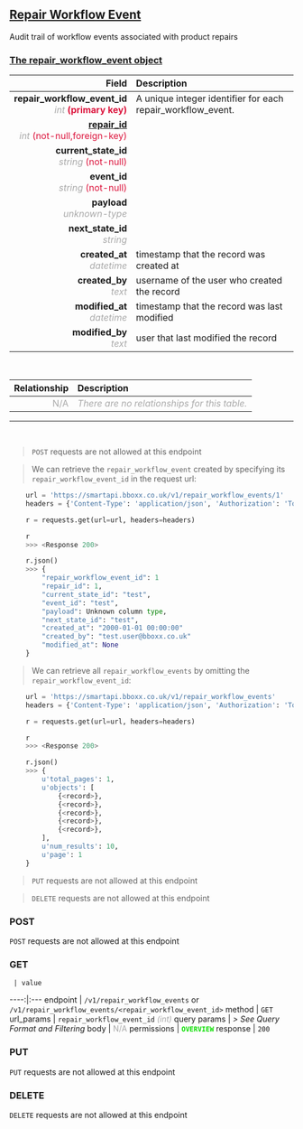 ## <u>Repair Workflow Event</u>
Audit trail of workflow events associated with product repairs


### <u>The repair_workflow_event object</u>

Field | Description
------:|:------------
__repair_workflow_event_id__ <br><font color="DarkGray">_int_</font> <font color="Crimson">__(primary key)__</font> | A unique integer identifier for each repair_workflow_event.
__<a href="/#repair">repair_id</a>__ <br><font color="DarkGray">_int_</font> <font color="Crimson">(not-null,foreign-key)</font> | 
__current_state_id__ <br><font color="DarkGray">_string_</font> <font color="Crimson">(not-null)</font> | 
__event_id__ <br><font color="DarkGray">_string_</font> <font color="Crimson">(not-null)</font> | 
__payload__ <br><font color="DarkGray">_unknown-type_</font> <font color="Crimson"></font> | 
__next_state_id__ <br><font color="DarkGray">_string_</font> <font color="Crimson"></font> | 
__created_at__  <br><font color="DarkGray">_datetime_</font> | timestamp that the record was created at
__created_by__  <br><font color="DarkGray">_text_</font>| username of the user who created the record
__modified_at__ <br><font color="DarkGray">_datetime_</font>| timestamp that the record was last modified
__modified_by__ <br><font color="DarkGray">_text_</font>| user that last modified the record

<br>

Relationship | Description
-------------:|:------------
<font color="DarkGray">N/A</font> | <font color="DarkGray">_There are no relationships for this table._</font>

<hr>
<br>

> `POST` requests are not allowed at this endpoint

> We can retrieve the `repair_workflow_event` created by specifying its `repair_workflow_event_id` in the request url:

```python
    url = 'https://smartapi.bboxx.co.uk/v1/repair_workflow_events/1'
    headers = {'Content-Type': 'application/json', 'Authorization': 'Token token=A_VALID_TOKEN'}

    r = requests.get(url=url, headers=headers)

    r
    >>> <Response 200>

    r.json()
    >>> {
		"repair_workflow_event_id": 1
		"repair_id": 1,
		"current_state_id": "test",
		"event_id": "test",
		"payload": Unknown column type,
		"next_state_id": "test",
		"created_at": "2000-01-01 00:00:00"
		"created_by": "test.user@bboxx.co.uk"
		"modified_at": None
	}
```

> We can retrieve all `repair_workflow_events` by omitting the `repair_workflow_event_id`:

```python
    url = 'https://smartapi.bboxx.co.uk/v1/repair_workflow_events'
    headers = {'Content-Type': 'application/json', 'Authorization': 'Token token=A_VALID_TOKEN'}

    r = requests.get(url=url, headers=headers)

    r
    >>> <Response 200>

    r.json()
    >>> {
        u'total_pages': 1,
        u'objects': [
            {<record>},
            {<record>},
            {<record>},
            {<record>},
            {<record>},
        ],
        u'num_results': 10,
        u'page': 1
    }
```

> `PUT` requests are not allowed at this endpoint

> `DELETE` requests are not allowed at this endpoint



### POST
`POST` requests are not allowed at this endpoint

### GET
     | value
 ----:|:---
endpoint | `/v1/repair_workflow_events` or `/v1/repair_workflow_events/<repair_workflow_event_id>`
method | `GET`
url_params | `repair_workflow_event_id` <font color="DarkGray">_(int)_</font>
query params | *> See Query Format and Filtering*
body | <font color="DarkGray">N/A</font>
permissions | <font color="Jade">__`OVERVIEW`__</font>
response | `200`

### PUT
`PUT` requests are not allowed at this endpoint

### DELETE
`DELETE` requests are not allowed at this endpoint



    